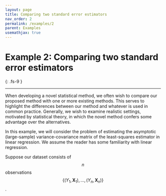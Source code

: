 ```yaml
---
layout: page
title: Comparing two standard error estimators
nav_order: 2
permalink: /examples/2
parent: Examples
usemathjax: true
---
```


# Example 2: Comparing two standard error estimators
{: .fs-9 }

---

When developing a novel statistical method, we often wish to compare our proposed method with one or more existing methods. This serves to highlight the differences between our method and whatever is used in common practice. Generally, we wish to examine realistic settings, motivated by statistical theory, in which the novel method confers some advantage over the alternatives. 

In this example, we will consider the problem of estimating the asymptotic (large-sample) variance-covariance matrix of the least-squares estimator in linear regression. We assume the reader has some familiarity with linear regression. 

Suppose our dataset consists of $$n$$ observations $$\{(Y_1, \bm{X}_1), \dots, (Y_n, \bm{X}_n)\}$$. 
